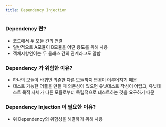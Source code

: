 ```yaml
---
title: Dependency Injection
---
```


### Dependency 란?

- 코드에서 두 모듈 간의 연결
- 일반적으로 A모듈이 B모듈을 어떤 용도를 위해 사용
- 객체지향언어는 두 클래스 간의 관계라고도 말함

### Dependency 가 위험한 이유?

- 하나의 모듈이 바뀌면 의존한 다른 모듈까지 변경이 이루어지기 때문
- 테스트 가능한 어플을 만들 때 의존성이 있으면 유닛테스트 작성이 어렵고, 유닛테스트 목적 자체가 다른 모듈로부터 독립적으로 테스트하는 것을 요구하기 때문

### Dependency Injection 이 필요한 이유?

- 위 Dependency의 위험성을 해결하기 위해 사용
